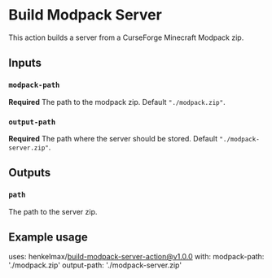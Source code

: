 # Build Modpack Server

This action builds a server from a CurseForge Minecraft Modpack zip.

## Inputs

### `modpack-path`

**Required** The path to the modpack zip. Default `"./modpack.zip"`.

### `output-path`

**Required** The path where the server should be stored. Default `"./modpack-server.zip"`.

## Outputs

### `path`

The path to the server zip.

## Example usage

uses: henkelmax/build-modpack-server-action@v1.0.0
with:
  modpack-path: './modpack.zip'
  output-path: './modpack-server.zip'
